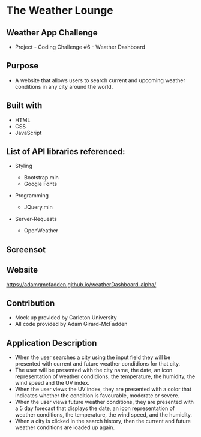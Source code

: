 # The Weather Lounge

## Weather App Challenge

- Project - Coding Challenge #6 - Weather Dashboard

## Purpose

- A website that allows users to search current and upcoming weather conditions in any city around the world.

## Built with

- HTML
- CSS
- JavaScript

## List of API libraries referenced:

- Styling

  - Bootstrap.min
  - Google Fonts

- Programming

  - JQuery.min

- Server-Requests

  - OpenWeather

## Screensot

## Website

https://adamgmcfadden.github.io/weatherDashboard-alpha/

## Contribution

- Mock up provided by Carleton University
- All code provided by Adam Girard-McFadden

## Application Description

- When the user searches a city using the input field they will be presented with current and future weather condidions for that city.
- The user will be presented with the city name, the date, an icon representation of weather condidions, the temperature, the humidity, the wind speed and the UV index.
- When the user views the UV index, they are presented with a color that indicates whether the condition is favourable, moderate or severe.
- When the user views future weather conditions, they are presented with a 5 day forecast that displays the date, an icon representation of weather conditions, the temperature, the wind speed, and the humidity.
- When a city is clicked in the search history, then the current and future weather conditions are loaded up again.
